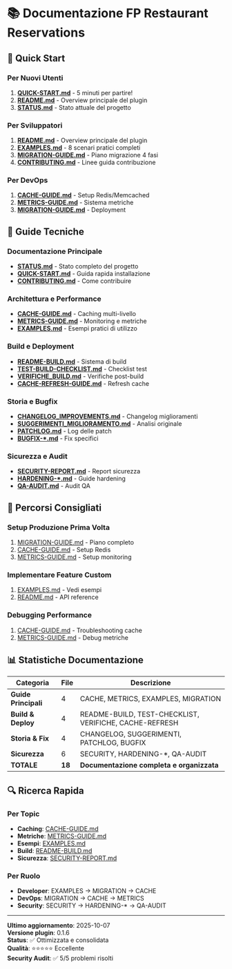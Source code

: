 # 📚 Documentazione FP Restaurant Reservations

## 🚀 Quick Start

### Per Nuovi Utenti
1. **[QUICK-START.md](../QUICK-START.md)** - 5 minuti per partire!
2. **[README.md](../README.md)** - Overview principale del plugin
3. **[STATUS.md](../STATUS.md)** - Stato attuale del progetto

### Per Sviluppatori
1. **[README.md](../README.md)** - Overview principale del plugin
2. **[EXAMPLES.md](EXAMPLES.md)** - 8 scenari pratici completi
3. **[MIGRATION-GUIDE.md](MIGRATION-GUIDE.md)** - Piano migrazione 4 fasi
4. **[CONTRIBUTING.md](../CONTRIBUTING.md)** - Linee guida contribuzione

### Per DevOps
1. **[CACHE-GUIDE.md](CACHE-GUIDE.md)** - Setup Redis/Memcached
2. **[METRICS-GUIDE.md](METRICS-GUIDE.md)** - Sistema metriche
3. **[MIGRATION-GUIDE.md](MIGRATION-GUIDE.md)** - Deployment

## 📖 Guide Tecniche

### Documentazione Principale
- **[STATUS.md](../STATUS.md)** - Stato completo del progetto
- **[QUICK-START.md](../QUICK-START.md)** - Guida rapida installazione
- **[CONTRIBUTING.md](../CONTRIBUTING.md)** - Come contribuire

### Architettura e Performance
- **[CACHE-GUIDE.md](CACHE-GUIDE.md)** - Caching multi-livello
- **[METRICS-GUIDE.md](METRICS-GUIDE.md)** - Monitoring e metriche
- **[EXAMPLES.md](EXAMPLES.md)** - Esempi pratici di utilizzo

### Build e Deployment
- **[README-BUILD.md](README-BUILD.md)** - Sistema di build
- **[TEST-BUILD-CHECKLIST.md](TEST-BUILD-CHECKLIST.md)** - Checklist test
- **[VERIFICHE_BUILD.md](VERIFICHE_BUILD.md)** - Verifiche post-build
- **[CACHE-REFRESH-GUIDE.md](CACHE-REFRESH-GUIDE.md)** - Refresh cache

### Storia e Bugfix
- **[CHANGELOG_IMPROVEMENTS.md](CHANGELOG_IMPROVEMENTS.md)** - Changelog miglioramenti
- **[SUGGERIMENTI_MIGLIORAMENTO.md](SUGGERIMENTI_MIGLIORAMENTO.md)** - Analisi originale
- **[PATCHLOG.md](PATCHLOG.md)** - Log delle patch
- **[BUGFIX-*.md](BUGFIX-*.md)** - Fix specifici

### Sicurezza e Audit
- **[SECURITY-REPORT.md](SECURITY-REPORT.md)** - Report sicurezza
- **[HARDENING-*.md](HARDENING-*.md)** - Guide hardening
- **[QA-AUDIT.md](QA-AUDIT.md)** - Audit QA

## 🎯 Percorsi Consigliati

### Setup Produzione Prima Volta
1. [MIGRATION-GUIDE.md](MIGRATION-GUIDE.md) - Piano completo
2. [CACHE-GUIDE.md](CACHE-GUIDE.md) - Setup Redis
3. [METRICS-GUIDE.md](METRICS-GUIDE.md) - Setup monitoring

### Implementare Feature Custom
1. [EXAMPLES.md](EXAMPLES.md) - Vedi esempi
2. [README.md](../README.md) - API reference

### Debugging Performance
1. [CACHE-GUIDE.md](CACHE-GUIDE.md) - Troubleshooting cache
2. [METRICS-GUIDE.md](METRICS-GUIDE.md) - Debug metriche

## 📊 Statistiche Documentazione

| Categoria | File | Descrizione |
|-----------|------|-------------|
| **Guide Principali** | 4 | CACHE, METRICS, EXAMPLES, MIGRATION |
| **Build & Deploy** | 4 | README-BUILD, TEST-CHECKLIST, VERIFICHE, CACHE-REFRESH |
| **Storia & Fix** | 4 | CHANGELOG, SUGGERIMENTI, PATCHLOG, BUGFIX |
| **Sicurezza** | 6 | SECURITY, HARDENING-*, QA-AUDIT |
| **TOTALE** | **18** | **Documentazione completa e organizzata** |

## 🔍 Ricerca Rapida

### Per Topic
- **Caching**: [CACHE-GUIDE.md](CACHE-GUIDE.md)
- **Metriche**: [METRICS-GUIDE.md](METRICS-GUIDE.md)
- **Esempi**: [EXAMPLES.md](EXAMPLES.md)
- **Build**: [README-BUILD.md](README-BUILD.md)
- **Sicurezza**: [SECURITY-REPORT.md](SECURITY-REPORT.md)

### Per Ruolo
- **Developer**: EXAMPLES → MIGRATION → CACHE
- **DevOps**: MIGRATION → CACHE → METRICS
- **Security**: SECURITY → HARDENING-* → QA-AUDIT

---

**Ultimo aggiornamento**: 2025-10-07  
**Versione plugin**: 0.1.6  
**Status**: ✅ Ottimizzata e consolidata  
**Qualità**: ⭐⭐⭐⭐⭐ Eccellente  
**Security Audit**: ✅ 5/5 problemi risolti
